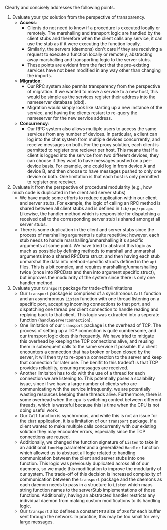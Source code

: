 Clearly and concisely addresses the following points.
1. Evaluate your *rpc* solution from the perspective of transparency.
   - **Access**: 
     - Clients do not need to know if a procedure is executed locally or remotely. The marshalling and transport logic are handled by the client stubs and therefore when the client calls any service, it can use the stub as if it were executing the function locally. 
     - Similarly, the servers (daemons) don't care if they are receiving a request to execute a function locally or remotely, abstracting away marshalling and transporting logic to the server stubs.
     - These points are evident from the fact that the pre-existing services have not been modified in any way other than changing the imports.
   - **Migration**:
     - Our RPC system also permits transparency from the perspective of migration. If we wanted to move a service to a new host, this would be simple as the services register their address into the nameserver database (dbd).
     - Migration would simply look like starting up a new instance of the service, and having the clients restart to re-query the nameserver for the new service address. 
   - **Concurrency**:
     - Our RPC system also allows multiple users to access the same services from any number of devices. In particular, a client can log into the chat system from multiple devices concurrently, and receive messages on both. For the proxy solution, each client is permitted to register one reciever per host. This means that if a client is logged into the service from two different devices, they can choose if they want to have messages pushed on a per-device basis. For example, one could log in from device A and device B, and then choose to have messages pushed to only one device or both. One limitation is that each host is only permitted to register one receiver.
2. Evaluate it from the perspective of procedural modularity (e.g., how much code is duplicated in the client and server stubs)
   - We have made some efforts to reduce duplication within our client and server stubs. For example, the logic of calling an RPC method is shared between all client stubs and is defined in `lib/rpc/rpc.go`. Likewise, the handler method which is responsible for dispatching a received call to the corresponding server stub is shared amongst all server stubs.
   - There is some duplication in the client and server stubs since the process of marshalling arguments is quite repetitive; however, each stub needs to handle marshalling/unmarshalling it's specific arguments at some point. We have tried to abstract this logic as much as possible by defining methods to marshall and unmarshal arguments into a shared RPCData struct, and then having each stub unmarshal the data into method-specific structs defined in the `api` files. This is a bit complex, and requires marshalling/unmarshalling twice (once into RPCData and then into argument specific struct), but improves the modularity of the system since there is only one handler method.
3. Evaluate your `transport` package for trade-offs/limitations
   - Our `transport` package is comprised of a synchronous `Call` function and an asynchronous `Listen` function with one thread listening on a specific port, accepting incoming connections to that port, and dispatching one thread per client connection to handle reading and replying back to that client. This logic was extracted into a seperate function (`handleServerConnection`).
   - One limitation of our `transport` package is the overhead of TCP. The process of setting up a TCP connection is quite cumbersome, and our transport logic does this frequently. We have tried to mitigate this overhead by keeping the TCP connections alive, and reusing them in subsequent calls to the same service if possible. If a client encounters a connection that has broken or been closed by the server, it will then try to re-open a connection to the server and keep that connection for later use. The benifit to this tradeoff is that TCP provides reliability, ensuring messages are received.
   - Another limitaiton has to do with the use of a thread for each connection we are listening to. This potentially poses a scalability issue, since if we have a large number of clients who are communicating with the service infrequently, we are potentially wasting resources keeping these threads alive. Furthermore, there is some overhead when the cpu is switching context between different threads, which is wasteful because this is time when the CPU is not doing useful work.
   - Our `Call` function is synchronous, and while this is not an issue for the `chat` application, it is a limitation of our `transport` package. If a client wanted to make multiple calls concurrently with our existing solution they may encounter errors, especially since the TCP connections are reused.
   - Additionally, we changed the function signature of `Listen` to take in an additional `funcMap` parameter and a generalized `Handler` function which allowed us to abstract all logic related to handling communication between the client and server stubs into one function. This logic was previously duplicated across all of our daemons, so we made this modification to improve the modularity of our system. The trade-off of this decision is increased complexity of communication between the `transport` package and the daemons as each daemon needs to pass in a structure to `Listen` which maps string function names to the serverStub implementations of those functions. Additionally, having an abstracted handler restricts any individual daemon from making custom modifications to its handling logic.
   - Our `transport` also defines a constant `MTU` size of `2KB` for each buffer sent through the network. In practice, this may be too small for very large messages.
